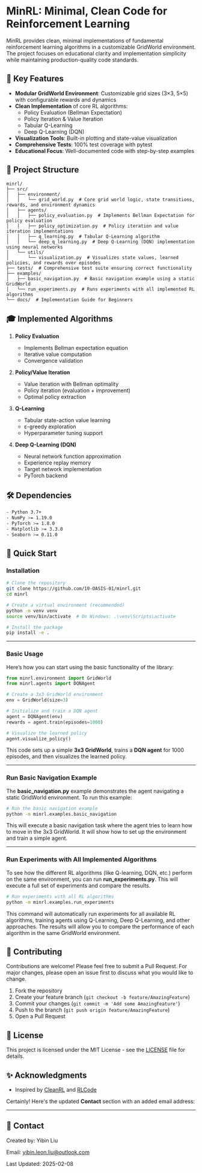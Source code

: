 # MinRL: Minimal, Clean Code for Reinforcement Learning

MinRL provides clean, minimal implementations of fundamental reinforcement learning algorithms in a customizable GridWorld environment. The project focuses on educational clarity and implementation simplicity while maintaining production-quality code standards.

## 🌟 Key Features

- **Modular GridWorld Environment**: Customizable grid sizes (3×3, 5×5) with configurable rewards and dynamics
- **Clean Implementation** of core RL algorithms:
  - Policy Evaluation (Bellman Expectation)
  - Policy Iteration & Value Iteration
  - Tabular Q-Learning
  - Deep Q-Learning (DQN)
- **Visualization Tools**: Built-in plotting and state-value visualization
- **Comprehensive Tests**: 100% test coverage with pytest
- **Educational Focus**: Well-documented code with step-by-step examples


## 📁 Project Structure

```
minrl/
├── src/
│   ├── environment/       
│   │   └── grid_world.py  # Core grid world logic, state transitions, rewards, and environment dynamics
│   ├── agents/           
│   │   ├── policy_evaluation.py  # Implements Bellman Expectation for policy evaluation
│   │   ├── policy_optimization.py  # Policy iteration and value iteration implementations
│   │   ├── q_learning.py  # Tabular Q-Learning algorithm
│   │   └── deep_q_learning.py  # Deep Q-Learning (DQN) implementation using neural networks
│   └── utils/             
│       └── visualization.py  # Visualizes state values, learned policies, and rewards over episodes
├── tests/  # Comprehensive test suite ensuring correct functionality
├── examples/              
│   ├── basic_navigation.py  # Basic navigation example using a static GridWorld
│   └── run_experiments.py  # Runs experiments with all implemented RL algorithms
└── docs/  # Implementation Guide for Beginners

```

## 🎓 Implemented Algorithms

1. **Policy Evaluation**
   - Implements Bellman expectation equation
   - Iterative value computation
   - Convergence validation

2. **Policy/Value Iteration**
   - Value iteration with Bellman optimality
   - Policy iteration (evaluation + improvement)
   - Optimal policy extraction

3. **Q-Learning**
   - Tabular state-action value learning
   - ε-greedy exploration
   - Hyperparameter tuning support

4. **Deep Q-Learning (DQN)**
   - Neural network function approximation
   - Experience replay memory
   - Target network implementation
   - PyTorch backend

## 🛠️ Dependencies

```bash
- Python 3.7+
- NumPy >= 1.19.0
- PyTorch >= 1.8.0
- Matplotlib >= 3.3.0
- Seaborn >= 0.11.0
```

## 🚀 Quick Start

### Installation

```bash
# Clone the repository
git clone https://github.com/10-OASIS-01/minrl.git
cd minrl

# Create a virtual environment (recommended)
python -m venv venv
source venv/bin/activate  # On Windows: .\venv\Scripts\activate

# Install the package
pip install -e .
```
---

### **Basic Usage**

Here’s how you can start using the basic functionality of the library:

```python
from minrl.environment import GridWorld
from minrl.agents import DQNAgent

# Create a 3x3 GridWorld environment
env = GridWorld(size=3)

# Initialize and train a DQN agent
agent = DQNAgent(env)
rewards = agent.train(episodes=1000)

# Visualize the learned policy
agent.visualize_policy()
```

This code sets up a simple **3x3 GridWorld**, trains a **DQN agent** for 1000 episodes, and then visualizes the learned policy.

---

### **Run Basic Navigation Example**

The **basic_navigation.py** example demonstrates the agent navigating a static GridWorld environment. To run this example:

```bash
# Run the basic navigation example
python -m minrl.examples.basic_navigation
```

This will execute a basic navigation task where the agent tries to learn how to move in the 3x3 GridWorld. It will show how to set up the environment and train a simple agent.

---

### **Run Experiments with All Implemented Algorithms**

To see how the different RL algorithms (like Q-learning, DQN, etc.) perform on the same environment, you can run **run_experiments.py**. This will execute a full set of experiments and compare the results.

```bash
# Run experiments with all RL algorithms
python -m minrl.examples.run_experiments
```

This command will automatically run experiments for all available RL algorithms, training agents using Q-Learning, Deep Q-Learning, and other approaches. The results will allow you to compare the performance of each algorithm in the same GridWorld environment.


## 🤝 Contributing

Contributions are welcome! Please feel free to submit a Pull Request. For major changes, please open an issue first to discuss what you would like to change.

1. Fork the repository
2. Create your feature branch (`git checkout -b feature/AmazingFeature`)
3. Commit your changes (`git commit -m 'Add some AmazingFeature'`)
4. Push to the branch (`git push origin feature/AmazingFeature`)
5. Open a Pull Request

## 📜 License

This project is licensed under the MIT License - see the [LICENSE](LICENSE) file for details.

## ✨ Acknowledgments

- Inspired by [CleanRL](https://github.com/vwxyzjn/cleanrl) and [RLCode](https://github.com/rlcode/reinforcement-learning)

Certainly! Here's the updated **Contact** section with an added email address:

---

## 🔗 Contact

Created by: Yibin Liu  

Email: [yibin.leon.liu@outlook.com](yibin.leon.liu@outlook.com)  

Last Updated: 2025-02-08

